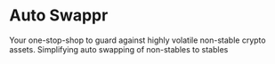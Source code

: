 # Auto Swappr
Your one-stop-shop to guard against highly volatile non-stable crypto assets. Simplifying auto swapping of non-stables to stables
